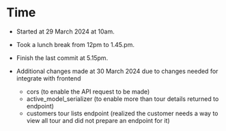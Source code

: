 # Time

- Started at 29 March 2024 at 10am.
- Took a lunch break from 12pm to 1.45.pm.
- Finish the last commit at 5.15pm.

- Additional changes made at 30 March 2024 due to changes needed for integrate with frontend
  - cors (to enable the API request to be made)
  - active_model_serializer (to enable more than tour details returned to endpoint)
  - customers tour lists endpoint (realized the customer needs a way to view all tour and did not prepare an endpoint for it)
